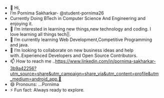 - 👋 Hi,
-  I’m Pornima Sakharkar- @student-pornima26
-  Currently Doing BTech in Computer Science And Engineering and enjoying it.
- 👀 I’m interested in learning new things,new technology and coding. I love learning all things tech||.
- 🌱 I’m currently learning Web Development,Competitive Programming and java.  
- 💞️ I’m looking to collaborate on new business ideas and help with..Experienced Developers and Open Source Contributors.
- 📫 How to reach me ..https://www.linkedin.com/in/pornima-sakharkar-3b9a42256?utm_source=share&utm_campaign=share_via&utm_content=profile&utm_medium=android_app.🔗
- 😄 Pronouns: ...Pornima 
- ⚡ Fun fact: Always ready to explore.

<!---
student-pornima26/student-pornima26 is a ✨ special ✨ repository because its `README.md` (this file) appears on your GitHub profile.
You can click the Preview link to take a look at your changes.
--->
